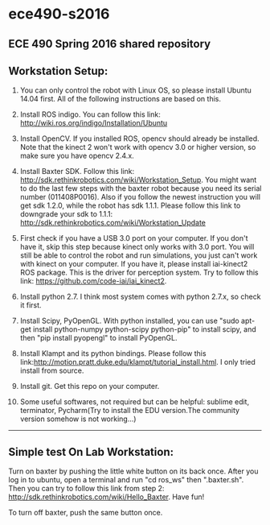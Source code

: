 # ece490-s2016
ECE 490 Spring 2016 shared repository
--------------------------------------------------------
Workstation Setup:
--------------------------------------------------------

1. You can only control the robot with Linux OS, so please install Ubuntu 14.04 first. All of the following instructions are based on this.



2. Install ROS indigo. You can follow this link: http://wiki.ros.org/indigo/Installation/Ubuntu


3. Install OpenCV. If you installed ROS, opencv should already be installed. Note that the kinect 2 won't work with opencv 3.0 or higher version, so make sure you have opencv 2.4.x.


4. Install Baxter SDK. Follow this link: http://sdk.rethinkrobotics.com/wiki/Workstation_Setup. You might want to do the last few steps with the baxter robot because you need its serial number (011408P0016). Also if you follow the newest instruction you will get sdk 1.2.0, while the robot has sdk 1.1.1. Please follow this link to downgrade your sdk to 1.1.1: http://sdk.rethinkrobotics.com/wiki/Workstation_Update


5. First check if you have a USB 3.0 port on your computer. If you don't have it, skip this step because kinect only works with 3.0 port. You will still be able to control the robot and run simulations, you just can't work with kinect on your computer. If you have it, please install iai-kinect2 ROS package. This is the driver for perception system. Try to follow this link: https://github.com/code-iai/iai_kinect2. 


6. Install python 2.7. I think most system comes with python 2.7.x, so check it first. 


7. Install Scipy, PyOpenGL. With python installed, you can use "sudo apt-get install python-numpy python-scipy python-pip" to install scipy, and then "pip install pyopengl" to install PyOpenGL.


8. Install Klampt and its python bindings. Please follow this link:http://motion.pratt.duke.edu/klampt/tutorial_install.html. I only tried install from source.


9. Install git. Get this repo on your computer. 


10. Some useful softwares, not required but can be helpful: sublime edit, terminator, Pycharm(Try to install the EDU version.The community version somehow is not working...)

-----------------------------------------
Simple test On Lab Workstation:
-----------------------------------------
Turn on baxter by pushing the little white button on its back once. 
After you log in to ubuntu, open a terminal and run "cd ros_ws" then ".baxter.sh". Then you can try to follow this link from step 2: http://sdk.rethinkrobotics.com/wiki/Hello_Baxter. Have fun!


To turn off baxter, push the same button once.
